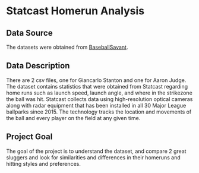 # Statcast Homerun Analysis
## Data Source 
The datasets were obtained from [BaseballSavant](https://baseballsavant.mlb.com/).

## Data Description
There are 2 csv files, one for Giancarlo Stanton and one for Aaron Judge. The dataset contains statistics that were obtained from Statcast regarding home runs such as launch speed, launch angle, and where in the strikezone the ball was hit. Statcast collects data using high-resolution optical cameras along with radar equipment that has been installed in all 30 Major League ballparks since 2015. The technology tracks the location and movements of the ball and every player on the field at any given time. 

## Project Goal
The goal of the project is to understand the dataset, and compare 2 great sluggers and look for similarities and differences in their homeruns and hitting styles and preferences.
